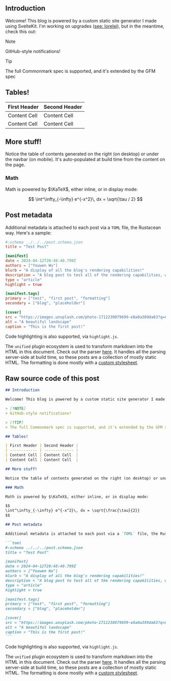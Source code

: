 ## Introduction

Welcome! This blog is powered by a custom static site generator I made using SvelteKit. I'm working on upgrades ([see: lorelei](https://github.com/couscousdude/lorelei)), but in the meantime, check this out:

> [!NOTE]
> GitHub-style notifications!

> [!TIP]
> The full Commonmark spec is supported, and it's extended by the GFM spec

## Tables!

| First Header | Second Header |
| ------------ | ------------- |
| Content Cell | Content Cell  |
| Content Cell | Content Cell  |

## More stuff!

Notice the table of contents generated on the right (on desktop) or under the navbar (on mobile). It's auto-populated at build time from the content on the page.

### Math

Math is powered by $\KaTeX$, either inline, or in display mode:

$$
\int^\infty_{-\infty} e^{-x^2}\, dx = \sqrt{\tau / 2}
$$

## Post metadata

Additional metadata is attached to each post via a `TOML` file, the Rustacean way. Here's a sample:

```toml
#:schema ../../../post.schema.json
title = "Test Post"

[manifest]
date = 2024-04-12T20:48:40.799Z
authors = ["Youwen Wu"]
blurb = "A display of all the blog's rendering capabilities!"
description = "A blog post to test all of the rendering capabilities, with remarks on the side."
type = "article"
highlight = true

[manifest.tags]
primary = ["test", "first post", "formatting"]
secondary = ["blog", "placeholder"]

[cover]
src = "https://images.unsplash.com/photo-1712230879699-e8a0a389da63?q=80&w=3132&auto=format&fit=crop&ixlib=rb-4.0.3&ixid=M3wxMjA3fDB8MHxwaG90by1wYWdlfHx8fGVufDB8fHx8fA%3D%3D"
alt = "A beautiful landscape"
caption = "This is the first post!"
```

Code highlighting is also supported, via `highlight.js`.

The `unified` plugin ecosystem is used to transform markdown into the HTML in this document. Check out the parser [here](https://github.com/couscousdude/coredump/blob/main/src/lib/utils/parseMarkdown.ts). It handles all the parsing server-side at build time, so these posts are a collection of mostly static HTML. The formatting is done mostly with a [custom stylesheet](https://github.com/couscousdude/coredump/blob/main/src/lib/styles/markdown.pcss).

## Raw source code of this post

````markdown
## Introduction

Welcome! This blog is powered by a custom static site generator I made using SvelteKit. I'm working on upgrades ([see: lorelei](https://github.com/couscousdude/lorelei)), but in the meantime, check this out:

> [!NOTE]
> GitHub-style notifications!

> [!TIP]
> The full Commonmark spec is supported, and it's extended by the GFM spec

## Tables!

| First Header | Second Header |
| ------------ | ------------- |
| Content Cell | Content Cell  |
| Content Cell | Content Cell  |

## More stuff!

Notice the table of contents generated on the right (on desktop) or under the navbar (on mobile). It's auto-populated at build time from the content on the page.

### Math

Math is powered by $\KaTeX$, either inline, or in display mode:

$$
\int^\infty_{-\infty} e^{-x^2}\, dx = \sqrt{\frac{\tau}{2}}
$$

## Post metadata

Additional metadata is attached to each post via a `TOML` file, the Rustacean way. Here's a sample:

```toml
#:schema ../../../post.schema.json
title = "Test Post"

[manifest]
date = 2024-04-12T20:48:40.799Z
authors = ["Youwen Wu"]
blurb = "A display of all the blog's rendering capabilities!"
description = "A blog post to test all of the rendering capabilities, with remarks on the side."
type = "article"
highlight = true

[manifest.tags]
primary = ["test", "first post", "formatting"]
secondary = ["blog", "placeholder"]

[cover]
src = "https://images.unsplash.com/photo-1712230879699-e8a0a389da63?q=80&w=3132&auto=format&fit=crop&ixlib=rb-4.0.3&ixid=M3wxMjA3fDB8MHxwaG90by1wYWdlfHx8fGVufDB8fHx8fA%3D%3D"
alt = "A beautiful landscape"
caption = "This is the first post!"
```
````

Code highlighting is also supported, via `highlight.js`.

The `unified` plugin ecosystem is used to transform markdown into the HTML in this document. Check out the parser [here](https://github.com/couscousdude/coredump/blob/main/src/lib/utils/parseMarkdown.ts). It handles all the parsing server-side at build time, so these posts are a collection of mostly static HTML. The formatting is done mostly with a [custom stylesheet](https://github.com/couscousdude/coredump/blob/main/src/lib/styles/markdown.pcss).

```

```
